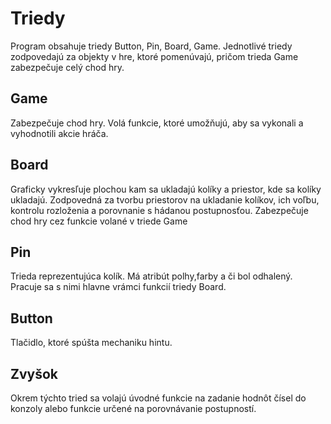 # Triedy
Program obsahuje triedy Button, Pin, Board, Game. Jednotlivé triedy zodpovedajú za objekty v hre, ktoré pomenúvajú, pričom trieda Game zabezpečuje celý chod hry.

## Game
Zabezpečuje chod hry. Volá funkcie, ktoré umožňujú, aby sa vykonali a vyhodnotili akcie hráča.
## Board
Graficky vykresľuje plochou kam sa ukladajú kolíky a priestor, kde sa kolíky ukladajú. 
Zodpovedná za tvorbu priestorov na ukladanie kolíkov, ich voľbu, kontrolu rozloženia  a porovnanie s hádanou postupnosťou. Zabezpečuje chod hry cez funkcie volané v triede Game

## Pin
Trieda reprezentujúca kolík. Má atribút polhy,farby a či bol odhalený. Pracuje sa s nimi hlavne vrámci funkcií triedy Board. 

## Button
Tlačidlo, ktoré spúšta mechaniku hintu.

## Zvyšok
Okrem týchto tried sa volajú úvodné funkcie na zadanie hodnôt čísel do konzoly alebo funkcie určené na porovnávanie postupností.
